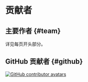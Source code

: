 # 贡献者

## 主要作者 {#team}

详见每页开头部分。

## GitHub 贡献者 {#github}

[![GitHub contributor avatars](https://cf.ustclug.org/get/?target=https%3A%2F%2Fcontributors-img.web.app%2Fimage%3Frepo%3Dustclug%2FLinux201-docs)](https://github.com/ustclug/Linux201-docs/graphs/contributors)
